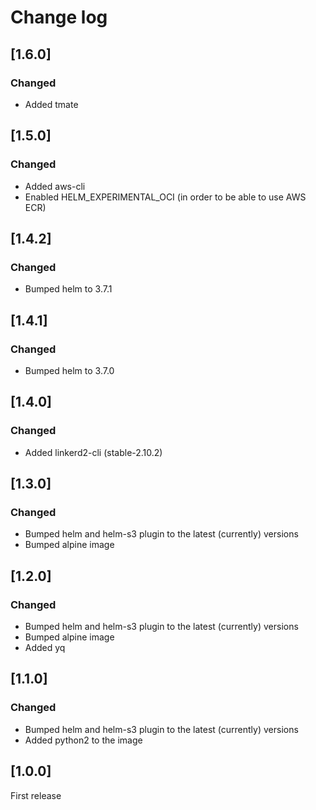 # Change log

## [1.6.0]

### Changed

- Added tmate

## [1.5.0]

### Changed

- Added aws-cli
- Enabled HELM_EXPERIMENTAL_OCI (in order to be able to use AWS ECR)

## [1.4.2]

### Changed

- Bumped helm to 3.7.1

## [1.4.1]

### Changed

- Bumped helm to 3.7.0

## [1.4.0]

### Changed

- Added linkerd2-cli (stable-2.10.2)

## [1.3.0]

### Changed

- Bumped helm and helm-s3 plugin to the latest (currently) versions
- Bumped alpine image

## [1.2.0]

### Changed

- Bumped helm and helm-s3 plugin to the latest (currently) versions
- Bumped alpine image
- Added yq

## [1.1.0]

### Changed

- Bumped helm and helm-s3 plugin to the latest (currently) versions
- Added python2 to the image

## [1.0.0]

First release
